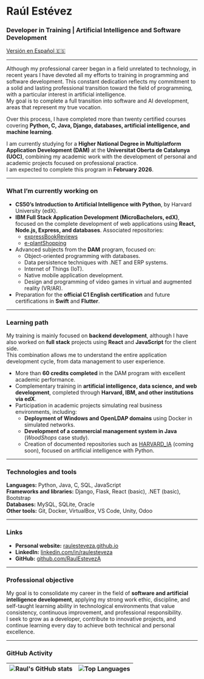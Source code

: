 # Raúl Estévez

### Developer in Training | Artificial Intelligence and Software Development

[Versión en Español 🇪🇸](./README_es.md)

---

Although my professional career began in a field unrelated to technology, in recent years I have devoted all my efforts to training in programming and software development. This constant dedication reflects my commitment to a solid and lasting professional transition toward the field of programming, with a particular interest in artificial intelligence.  
My goal is to complete a full transition into software and AI development, areas that represent my true vocation.

Over this process, I have completed more than twenty certified courses covering **Python, C, Java, Django, databases, artificial intelligence, and machine learning**.  

I am currently studying for a **Higher National Degree in Multiplatform Application Development (DAM)** at the **Universitat Oberta de Catalunya (UOC)**, combining my academic work with the development of personal and academic projects focused on professional practice.  
I am expected to complete this program in **February 2026**.

---

### What I’m currently working on

- **CS50’s Introduction to Artificial Intelligence with Python**, by Harvard University (edX).  
- **IBM Full Stack Application Development (MicroBachelors, edX)**, focused on the complete development of web applications using **React, Node.js, Express, and databases**. Associated repositories:  
  - [expressBookReviews](https://github.com/RaulEstevezA/expressBookReviews)  
  - [e-plantShopping](https://github.com/RaulEstevezA/e-plantShopping)  
- Advanced subjects from the **DAM** program, focused on:
  - Object-oriented programming with databases.  
  - Data persistence techniques with .NET and ERP systems.  
  - Internet of Things (IoT).  
  - Native mobile application development.  
  - Design and programming of video games in virtual and augmented reality (VR/AR).  
- Preparation for the **official C1 English certification** and future certifications in **Swift** and **Flutter**.

---

### Learning path

My training is mainly focused on **backend development**, although I have also worked on **full stack** projects using **React** and **JavaScript** for the client side.  
This combination allows me to understand the entire application development cycle, from data management to user experience.

- More than **60 credits completed** in the DAM program with excellent academic performance.  
- Complementary training in **artificial intelligence, data science, and web development**, completed through **Harvard, IBM, and other institutions via edX**.  
- Participation in academic projects simulating real business environments, including:  
  - **Deployment of Windows and OpenLDAP domains** using Docker in simulated networks.  
  - **Development of a commercial management system in Java** (*WoodShops* case study).  
  - Creation of documented repositories such as [HARVARD_IA](https://github.com/RaulEstevezA/HARVARD_IA) (coming soon), focused on artificial intelligence with Python.

---

### Technologies and tools

**Languages:** Python, Java, C, SQL, JavaScript  
**Frameworks and libraries:** Django, Flask, React (basic), .NET (basic), Bootstrap  
**Databases:** MySQL, SQLite, Oracle  
**Other tools:** Git, Docker, VirtualBox, VS Code, Unity, Odoo

---

### Links

- **Personal website:** [raulesteveza.github.io](https://raulesteveza.github.io/)  
- **LinkedIn:** [linkedin.com/in/raulesteveza](https://www.linkedin.com/in/raulesteveza/)  
- **GitHub:** [github.com/RaulEstevezA](https://github.com/RaulEstevezA)

---

### Professional objective

My goal is to consolidate my career in the field of **software and artificial intelligence development**, applying my strong work ethic, discipline, and self-taught learning ability in technological environments that value consistency, continuous improvement, and professional responsibility.  
I seek to grow as a developer, contribute to innovative projects, and continue learning every day to achieve both technical and personal excellence.

---

### GitHub Activity

| ![Raul's GitHub stats](https://github-readme-stats.vercel.app/api?username=RaulEstevezA&show_icons=true&ttheme=github_dark) | ![Top Languages](https://github-readme-stats.vercel.app/api/top-langs/?username=RaulEstevezA&layout=compact&theme=default) |
| ------------- | ------------- |